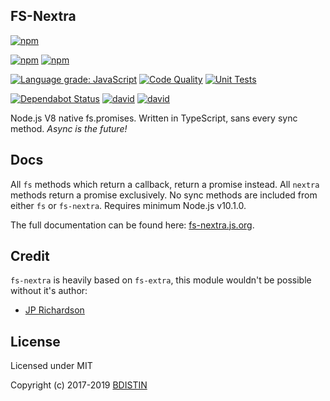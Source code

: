 FS-Nextra
------

[![npm](https://nodei.co/npm/fs-nextra.png?downloads=true&stars=true)](https://nodei.co/npm/fs-nextra/)

[![npm](https://img.shields.io/npm/v/fs-nextra.svg?maxAge=3600)](https://www.npmjs.com/package/fs-nextra)
[![npm](https://img.shields.io/npm/dt/fs-nextra.svg?maxAge=3600)](https://www.npmjs.com/package/fs-nextra)

[![Language grade: JavaScript](https://img.shields.io/lgtm/grade/javascript/g/bdistin/fs-nextra.svg?logo=lgtm&logoWidth=18)](https://lgtm.com/projects/g/bdistin/fs-nextra/context:javascript)
[![Code Quality](https://github.com/bdistin/fs-nextra/workflows/Code%20Quality/badge.svg)](https://github.com/bdistin/fs-nextra/actions)
[![Unit Tests](https://github.com/bdistin/fs-nextra/workflows/Unit%20Tests/badge.svg)](https://github.com/bdistin/fs-nextra/actions)

[![Dependabot Status](https://api.dependabot.com/badges/status?host=github&repo=bdistin/fs-nextra)](https://dependabot.com)
[![david](https://david-dm.org/bdistin/fs-nextra.svg)](https://david-dm.org/bdistin/fs-nextra)
[![david](https://david-dm.org/bdistin/fs-nextra/dev-status.svg)](https://david-dm.org/bdistin/fs-nextra?type=dev)

Node.js V8 native fs.promises. Written in TypeScript, sans every sync method. *Async is the future!*

Docs
------

All `fs` methods which return a callback, return a promise instead. All `nextra` methods return a promise exclusively. No sync methods are included from either `fs` or `fs-nextra`. Requires minimum Node.js v10.1.0.

The full documentation can be found here: [fs-nextra.js.org](https://fs-nextra.js.org/).

Credit
------

`fs-nextra` is heavily based on `fs-extra`, this module wouldn't be possible without it's author:

- [JP Richardson](https://github.com/jprichardson)

License
-------

Licensed under MIT

Copyright (c) 2017-2019 [BDISTIN](https://github.com/bdistin)
